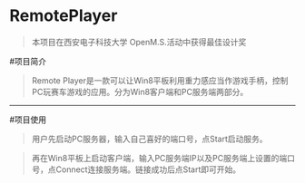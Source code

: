 RemotePlayer
============

>本项目在西安电子科技大学 OpenM.S.活动中获得最佳设计奖

#项目简介

>Remote Player是一款可以让Win8平板利用重力感应当作游戏手柄，控制PC玩赛车游戏的应用。分为Win8客户端和PC服务端两部分。

***

#项目使用

>用户先启动PC服务器，输入自己喜好的端口号，点Start启动服务。   

>再在Win8平板上启动客户端，输入PC服务端IP以及PC服务端上设置的端口号，点Connect连接服务端。链接成功后点Start即可开始。

